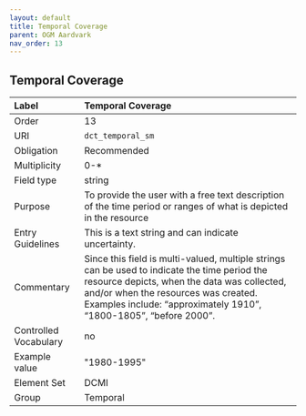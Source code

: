```yaml
---
layout: default
title: Temporal Coverage
parent: OGM Aardvark
nav_order: 13
---
```


## Temporal Coverage

| Label                 | Temporal Coverage                                                                                                                                                                                                                                        |
|:----------------------|:---------------------------------------------------------------------------------------------------------------------------------------------------------------------------------------------------------------------------------------------------------|
| Order           | 13                                                                                                                                                                                                                                                       |
| URI                   | `dct_temporal_sm`                                                                                                                                                                                                                                        |
| Obligation            | Recommended                                                                                                                                                                                                                                              |
| Multiplicity          | 0-*                                                                                                                                                                                                                                                      |
| Field type            | string                                                                                                                                                                                                                                                   |
| Purpose               | To provide the user with a free text description of the time period or ranges of what is depicted in the resource                                                                                                                                        |
| Entry Guidelines      | This is a text string and can indicate uncertainty.                                                                                                                                                                                                      |
| Commentary            | Since this field is multi-valued, multiple strings can be used to indicate the time period the resource depicts, when the data was collected, and/or when the resources was created. Examples include: “approximately 1910”, “1800-1805”, “before 2000”. |
| Controlled Vocabulary | no                                                                                                                                                                                                                                                       |
| Example value         | "1980-1995"                                                                                                                                                                                                                                              |
| Element Set           | DCMI                                                                                                                                                                                                                                                     |
| Group                 | Temporal  
